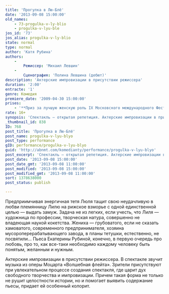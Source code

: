 ```yaml
---
title: 'Прогулка в Лю-Блё'
date: '2013-09-08 15:00:00'
old_names:
    - 73-progulka-v-ly-blio
    - progulka-v-lyu-ble
jos_id: '73'
jos_alias: progulka-v-ly-blio
state: normal
type: normal
author: 'Катя Рубина'
authors:
    -
        Режиссер: 'Михаил Левшин'
    -
        Сценография: 'Полина Левшина (дебют)'
description: 'Актерские импровизации в присутствии режиссера'
duration: '2:00'
entracte: '1'
genre: Комедия
premiere_date: '2009-04-30 15:00:00'
prises:
    - '**Приз за лучшую женскую роль IX Московского международного Фестиваля Камерных театров и спектаклей малых форм «Славянский венец»** — актриса **Наталья КОНЬКОВА** (роль Ренаты)'
rate: 16+
synopsis: 'Спектакль — открытая репетиция. Актерские импровизации в присутствии режиссера. Зрители присутствуют при увлекательном процессе создания спектакля, где царит дух свободного творчества и импровизации. Причем такая форма не только не рушит целостности истории, но и помогает выявить содержание пьесы, придает ей особенный колорит.'
_thumbnail_id: 838
ID: 768
post_title: 'Прогулка в Лю-Блё'
post_name: progulka-v-lyu-blyo
post_type: performance
gID: performance/progulka-v-lyu-blyo
guid: 'http://abnmt.com/komedianty/performance/progulka-v-lyu-blyo'
post_excerpt: 'Спектакль — открытая репетиция. Актерские импровизации в присутствии режиссера. Зрители присутствуют при увлекательном процессе создания спектакля, где царит дух свободного творчества и импровизации. Причем такая форма не только не рушит целостности истории, но и помогает выявить содержание пьесы, придает ей особенный колорит.'
post_date: '2013-09-08 15:00:00'
post_date_gmt: '2013-09-08 11:00:00'
post_modified: '2013-09-08 15:00:00'
post_modified_gmt: '2013-09-08 11:00:00'
sort: 1378638000
post_status: publish

---
```


Предприимчивая энергичная тетя Люля тащит свою неудачливую в любви племянницу Лилю на рижское взморье с одной единственной целью — выдать замуж. Задача не из легких, если учесть, что Лиля — художница по профессии, творческая натура, совершенно не владеющая наукой кокетства. Жениха — грубоватого, если не сказать хамоватого, современного предпринимателя, хозяина мусороперерабатывающего завода, в планы тетушки, естественно, не посвятили... Пьеса Екатерины Рубиной, конечно, в первую очередь про любовь, про то, как все-таки необходимо каждому человеку быть понятым, желанным и нужным.


Актерские импровизации в присутствии режиссера. В спектакле звучит музыка из оперы Моцарта «Волшебная флейта». Зрители присутствуют при увлекательном процессе создания спектакля, где царит дух свободного творчества и импровизации. Причем такая форма не только не рушит целостности истории, но и помогает выявить содержание пьесы, придает ей особенный колорит.